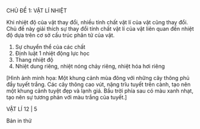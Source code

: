 CHỦ ĐỀ 1: VẬT LÍ NHIỆT

Khi nhiệt độ của vật thay đổi, nhiều tính chất vật lí của vật cũng thay đổi. Chủ đề này giải thích sự thay đổi tính chất vật lí của vật liên quan đến nhiệt độ dựa trên cơ sở cấu trúc phân tử của vật.

1. Sự chuyển thể của các chất
2. Định luật 1 nhiệt động lực học
3. Thang nhiệt độ
4. Nhiệt dung riêng, nhiệt nóng chảy riêng, nhiệt hóa hơi riêng

[Hình ảnh minh họa: Một khung cảnh mùa đông với những cây thông phủ đầy tuyết trắng. Các cây thông cao vút, nặng trĩu tuyết trên cành, tạo nên một khung cảnh tuyệt đẹp và lạnh giá. Bầu trời phía sau có màu xanh nhạt, tạo nên sự tương phản với màu trắng của tuyết.]

VẬT LÍ 12 | 5

Bản in thử